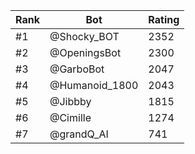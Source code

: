 Rank|Bot|Rating
---|---|---
#1|@Shocky_BOT|2352
#2|@OpeningsBot|2300
#3|@GarboBot|2047
#4|@Humanoid_1800|2043
#5|@Jibbby|1815
#6|@Cimille|1274
#7|@grandQ_AI|741
